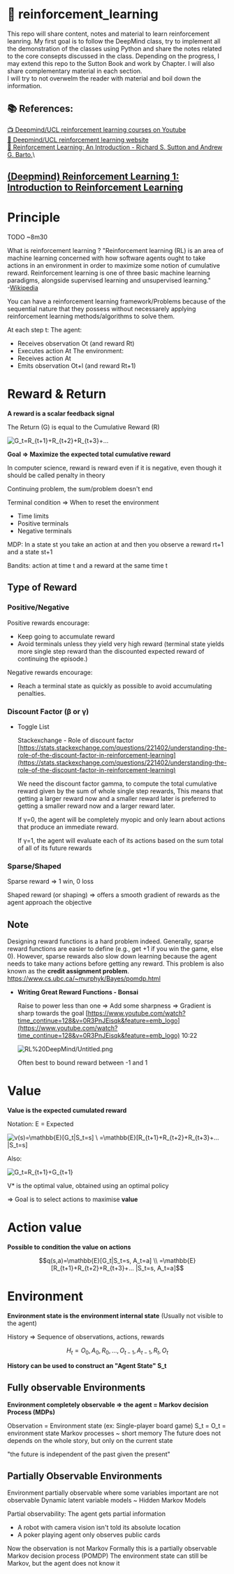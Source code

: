 <!-- This is commented out. -->
# 🔬 reinforcement_learning

This repo will share content, notes and material to learn reinforcement leanring. 
My first goal is to follow the DeepMind class, try to implement all the demonstration of the classes using Python and share the notes related to the core consepts discussed in the class. Depending on the progress, I may extend this repo to the Sutton Book and work by Chapter. I will also share complementary material in each section.\
I will try to not overwelm the reader with material and boil down the information.

## 📚 References:
[📺 Deepmind/UCL reinforcement learning courses on Youtube](https://www.youtube.com/playlist?list=PLqYmG7hTraZDNJre23vqCGIVpfZ_K2RZs)\
[📄 Deepmind/UCL reinforcement learning website](http://www0.cs.ucl.ac.uk/staff/D.Silver/web/Teaching.html)\
[📓 Reinforcement Learning: An Introduction - Richard S. Sutton and Andrew G. Barto.](RL%20DeepMind/RLbook2018.pdf)\

## [(Deepmind) Reinforcement Learning 1: Introduction to Reinforcement Learning](https://youtu.be/ISk80iLhdfU)

# Principle

TODO ~8m30

What is reinforcement learning ?
"Reinforcement learning (RL) is an area of machine learning concerned with how software agents ought to take actions in an environment in order to maximize some notion of cumulative reward. Reinforcement learning is one of three basic machine learning paradigms, alongside supervised learning and unsupervised learning."\
-[Wikipedia](https://en.wikipedia.org/wiki/Reinforcement_learning)

You can have a reinforcement learning framework/Problems because of the sequential nature that they possess without necessarely applying reinforcement learning methods/algorithms to solve them.

At each step t:
The agent:
* Receives observation Ot (and reward Rt)
* Executes action At
The environment:
* Receives action At
* Emits observation Ot+l (and reward Rt+1)

# Reward & Return

**A reward is a scalar feedback signal**

The Return (G) is equal to the Cumulative Reward (R)

![G_t=R_{t+1}+R_{t+2}+R_{t+3}+...](https://render.githubusercontent.com/render/math?math=G_t%3DR_%7Bt%2B1%7D%2BR_%7Bt%2B2%7D%2BR_%7Bt%2B3%7D%2B...)
<!-- G_t=R_{t+1}+R_{t+2}+R_{t+3}+... -->

**Goal ⇒ Maximize the expected total cumulative reward**

In computer science, reward is reward even if it is negative, even though it should be called penalty in theory

Continuing problem, the sum/problem doesn't end

Terminal condition ⇒ When to reset the environment 

- Time limits
- Positive terminals
- Negative terminals

MDP: In a state st you take an action at and then you observe a reward rt+1 and a state st+1

Bandits: action at time t and a reward at the same time t

## Type of Reward

### Positive/Negative

Positive rewards encourage:

- Keep going to accumulate reward
- Avoid terminals unless they yield very high reward
(terminal state yields more single step reward than the
discounted expected reward of continuing the episode.)

Negative rewards encourage:

- Reach a terminal state as quickly as possible to avoid accumulating
penalties.

### Discount Factor (β or γ)

- Toggle List

    Stackexchange - Role of discount factor [https://stats.stackexchange.com/questions/221402/understanding-the-role-of-the-discount-factor-in-reinforcement-learning](https://stats.stackexchange.com/questions/221402/understanding-the-role-of-the-discount-factor-in-reinforcement-learning)

    We need the discount factor gamma, to compute the total cumulative reward given by the sum of whole single step rewards, This means that getting a larger reward now and a smaller reward later is preferred to getting a smaller reward now and a larger reward later.

    If γ=0, the agent will be completely myopic and only learn about actions that produce an immediate reward. 

    If γ=1, the agent will evaluate each of its actions based on the sum total of all of its future rewards

### Sparse/Shaped

Sparse reward ⇒ 1 win, 0 loss

Shaped reward (or shaping) ⇒ offers a smooth gradient of rewards as the agent approach the objective 

## Note

Designing reward functions is a hard problem indeed. Generally, sparse reward functions are easier to define (e.g., get +1 if you win the game, else 0). However, sparse rewards also slow down learning because the agent needs to take many actions before getting any reward. This problem is also known as the **credit assignment problem**.
https://www.cs.ubc.ca/~murphyk/Bayes/pomdp.html

- **Writing Great Reward Functions - Bonsai**

    Raise to power less than one ⇒ Add some sharpness ⇒ Gradient is sharp towards the goal
    [https://www.youtube.com/watch?time_continue=128&v=0R3PnJEisqk&feature=emb_logo](https://www.youtube.com/watch?time_continue=128&v=0R3PnJEisqk&feature=emb_logo)
    10:22

    ![RL%20DeepMind/Untitled.png](RL%20DeepMind/Untitled.png)

    Often best to bound reward between -1 and 1

# Value

**Value is the expected cumulated reward**

Notation: E = Expected

![v(s)=\mathbb{E}\[G_t|S_t=s\] \\ =\mathbb{E}\[R_{t+1}+R_{t+2}+R_{t+3}+... |S_t=s\]](https://render.githubusercontent.com/render/math?math=v(s)%3D%5Cmathbb%7BE%7D%5BG_t%7CS_t%3Ds%5D%20%5C%5C%20%3D%5Cmathbb%7BE%7D%5BR_%7Bt%2B1%7D%2BR_%7Bt%2B2%7D%2BR_%7Bt%2B3%7D%2B...%20%7CS_t%3Ds%5D)
<!-- v(s)=\mathbb{E}[G_t|S_t=s] \\ =\mathbb{E}[R_{t+1}+R_{t+2}+R_{t+3}+... |S_t=s] -->
Also:

![G_t=R_{t+1}+G_{t+1}](https://render.githubusercontent.com/render/math?math=G_t%3DR_%7Bt%2B1%7D%2BG_%7Bt%2B1%7D)
<!-- G_t=R_{t+1}+G_{t+1} -->
V* is the optimal value, obtained using an optimal policy

⇒ Goal is to select actions to maximise **value**

# Action value

**Possible to condition the value on actions**

$$q(s,a)=\mathbb{E}[G_t|S_t=s, A_t=a] \\ =\mathbb{E}[R_{t+1}+R_{t+2}+R_{t+3}+... |S_t=s, A_t=a]$$

# Environment

**Environment state is the environment internal state** (Usually not visible to the agent)

History ⇒ Sequence of observations, actions, rewards

$$H_t=O_0,A_0,R_0,...,O_{t-1},A_{t-1},R_t,O_t$$

**History can be used to construct an "Agent State" S_t**

## Fully observable Environments

**Environment completely observable ⇒ the agent = Markov decision Process (MDPs)**

Observation = Environment state (ex: Single-player board game)
S_t = O_t = environment state
Markov processes ~ short memory
The future does not depends on the whole story, but only on the current state

"the future is independent of the past given the present"

## Partially Observable Environments

Environment partially observable where some variables important are not observable
Dynamic latent variable models ~ Hidden Markov Models

Partial observability: The agent gets partial information

- A robot with camera vision isn't told its absolute location
- A poker playing agent only observes public cards

Now the observation is not Markov
Formally this is a partially observable Markov decision process (POMDP)
The environment state can still be Markov, but the agent does not know it
